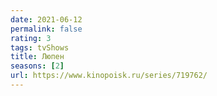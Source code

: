 ```yaml
---
date: 2021-06-12
permalink: false
rating: 3
tags: tvShows
title: Люпен
seasons: [2]
url: https://www.kinopoisk.ru/series/719762/
---
```

